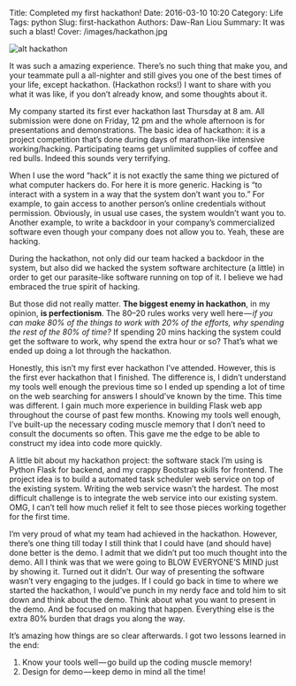 Title: Completed my first hackathon!
Date: 2016-03-10 10:20
Category: Life
Tags: python
Slug: first-hackathon
Authors: Daw-Ran Liou
Summary: It was such a blast!
Cover: /images/hackathon.jpg

![alt hackathon](/images/hackathon.jpg)

It was such a amazing experience. There’s no such thing that make you,
and your teammate pull a all-nighter and still gives you one of the
best times of your life, except hackathon. (Hackathon rocks!) I want to
share with you what it was like, if you don’t already know, and some
thoughts about it.

My company started its first ever hackathon last Thursday at 8 am. 
All submission were done on Friday, 12 pm and the whole afternoon is
for presentations and demonstrations. The basic idea of hackathon: 
it is a project competition that’s done during days of marathon-like 
intensive working/hacking. Participating teams get unlimited supplies 
of coffee and red bulls. Indeed this sounds very terrifying.

When I use the word “hack” it is not exactly the same thing we pictured 
of what computer hackers do. For here it is more generic. Hacking is 
“to interact with a system in a way that the system don’t want you to.” 
For example, to gain access to another person’s online credentials without 
permission. Obviously, in usual use cases, the system wouldn’t want you to. 
Another example, to write a backdoor in your company’s commercialized 
software even though your company does not allow you to. Yeah, these are hacking.

During the hackathon, not only did our team hacked a backdoor in the system, 
but also did we hacked the system software architecture (a little) in order 
to get our parasite-like software running on top of it. I believe we had 
embraced the true spirit of hacking.

But those did not really matter. __The biggest enemy in hackathon__, in my opinion, 
__is perfectionism__. The 80–20 rules works very well here — _if you can make 80% 
of the things to work with 20% of the efforts, why spending the rest of the 80% of
time?_ If spending 20 mins hacking the system could get the software to work, why 
spend the extra hour or so? That’s what we ended up doing a lot through the hackathon.

Honestly, this isn’t my first ever hackathon I’ve attended. However, this is the 
first ever hackathon that I finished. The difference is, I didn’t understand my 
tools well enough the previous time so I ended up spending a lot of time on the 
web searching for answers I should’ve known by the time. This time was different. 
I gain much more experience in building Flask web app throughout the course of 
past few months. Knowing my tools well enough, I’ve built-up the necessary coding
muscle memory that I don’t need to consult the documents so often. This gave me 
the edge to be able to construct my idea into code more quickly.

A little bit about my hackathon project: the software stack I’m using is Python 
Flask for backend, and my crappy Bootstrap skills for frontend. The project idea is to
build a automated task scheduler web service on top of the existing system. Writing 
the web service wasn’t the hardest. The most difficult challenge is to integrate 
the web service into our existing system. OMG, I can’t tell how much relief it 
felt to see those pieces working together for the first time.

I’m very proud of what my team had achieved in the hackathon. However, there’s one 
thing till today I still think that I could have (and should have) done better is 
the demo. I admit that we didn’t put too much thought into the demo. All I think 
was that we were going to BLOW EVERYONE’S MIND just by showing it. Turned out it
didn’t. Our way of presenting the software wasn’t very engaging to the judges. If
I could go back in time to where we started the hackathon, I would’ve punch in my
nerdy face and told him to sit down and think about the demo. Think about what 
you want to present in the demo. And be focused on making that happen. Everything
else is the extra 80% burden that drags you along the way.

It’s amazing how things are so clear afterwards. I got two lessons learned in the end:
1. Know your tools well — go build up the coding muscle memory!
1. Design for demo — keep demo in mind all the time!

